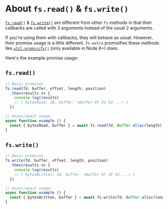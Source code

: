 # About `fs.read()` & `fs.write()`

[`fs.read()`](https://nodejs.org/api/fs.html#fs_fs_read_fd_buffer_offset_length_position_callback) & [`fs.write()`](https://nodejs.org/api/fs.html#fs_fs_write_fd_buffer_offset_length_position_callback) are different from other `fs` methods in that their callbacks are called with 3 arguments instead of the usual 2 arguments.

If you're using them with callbacks, they will behave as usual. However, their promise usage is a little different. `fs-extra` promisifies these methods like [`util.promisify()`](https://nodejs.org/api/util.html#util_util_promisify_original) (only available in Node 8+) does.

Here's the example promise usage:

## `fs.read()`

```js
// Basic promises
fs.read(fd, buffer, offset, length, position)
  .then(results => {
    console.log(results)
    // { bytesRead: 20, buffer: <Buffer 0f 34 5d ...> }
  })

// Async/await usage:
async function example () {
  const { bytesRead, buffer } = await fs.read(fd, Buffer.alloc(length), offset, length, position)
}
```

## `fs.write()`

```js
// Basic promises
fs.write(fd, buffer, offset, length, position)
  .then(results => {
    console.log(results)
    // { bytesWritten: 20, buffer: <Buffer 0f 34 5d ...> }
  })

// Async/await usage:
async function example () {
  const { bytesWritten, buffer } = await fs.write(fd, Buffer.alloc(length), offset, length, position)
}
```
